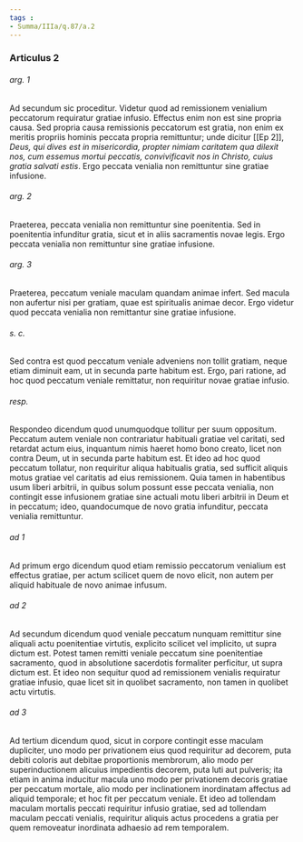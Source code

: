 ```yaml
---
tags : 
- Summa/IIIa/q.87/a.2
---
```


### Articulus 2

###### arg. 1
Ad secundum sic proceditur. Videtur quod ad remissionem venialium peccatorum requiratur gratiae infusio. Effectus enim non est sine propria causa. Sed propria causa remissionis peccatorum est gratia, non enim ex meritis propriis hominis peccata propria remittuntur; unde dicitur [[Ep 2]], *Deus, qui dives est in misericordia, propter nimiam caritatem qua dilexit nos, cum essemus mortui peccatis, convivificavit nos in Christo, cuius gratia salvati estis*. Ergo peccata venialia non remittuntur sine gratiae infusione.

###### arg. 2
Praeterea, peccata venialia non remittuntur sine poenitentia. Sed in poenitentia infunditur gratia, sicut et in aliis sacramentis novae legis. Ergo peccata venialia non remittuntur sine gratiae infusione.

###### arg. 3
Praeterea, peccatum veniale maculam quandam animae infert. Sed macula non aufertur nisi per gratiam, quae est spiritualis animae decor. Ergo videtur quod peccata venialia non remittantur sine gratiae infusione.

###### s. c.
Sed contra est quod peccatum veniale adveniens non tollit gratiam, neque etiam diminuit eam, ut in secunda parte habitum est. Ergo, pari ratione, ad hoc quod peccatum veniale remittatur, non requiritur novae gratiae infusio.

###### resp.
Respondeo dicendum quod unumquodque tollitur per suum oppositum. Peccatum autem veniale non contrariatur habituali gratiae vel caritati, sed retardat actum eius, inquantum nimis haeret homo bono creato, licet non contra Deum, ut in secunda parte habitum est. Et ideo ad hoc quod peccatum tollatur, non requiritur aliqua habitualis gratia, sed sufficit aliquis motus gratiae vel caritatis ad eius remissionem. Quia tamen in habentibus usum liberi arbitrii, in quibus solum possunt esse peccata venialia, non contingit esse infusionem gratiae sine actuali motu liberi arbitrii in Deum et in peccatum; ideo, quandocumque de novo gratia infunditur, peccata venialia remittuntur.

###### ad 1
Ad primum ergo dicendum quod etiam remissio peccatorum venialium est effectus gratiae, per actum scilicet quem de novo elicit, non autem per aliquid habituale de novo animae infusum.

###### ad 2
Ad secundum dicendum quod veniale peccatum nunquam remittitur sine aliquali actu poenitentiae virtutis, explicito scilicet vel implicito, ut supra dictum est. Potest tamen remitti veniale peccatum sine poenitentiae sacramento, quod in absolutione sacerdotis formaliter perficitur, ut supra dictum est. Et ideo non sequitur quod ad remissionem venialis requiratur gratiae infusio, quae licet sit in quolibet sacramento, non tamen in quolibet actu virtutis.

###### ad 3
Ad tertium dicendum quod, sicut in corpore contingit esse maculam dupliciter, uno modo per privationem eius quod requiritur ad decorem, puta debiti coloris aut debitae proportionis membrorum, alio modo per superinductionem alicuius impedientis decorem, puta luti aut pulveris; ita etiam in anima inducitur macula uno modo per privationem decoris gratiae per peccatum mortale, alio modo per inclinationem inordinatam affectus ad aliquid temporale; et hoc fit per peccatum veniale. Et ideo ad tollendam maculam mortalis peccati requiritur infusio gratiae, sed ad tollendam maculam peccati venialis, requiritur aliquis actus procedens a gratia per quem removeatur inordinata adhaesio ad rem temporalem.

